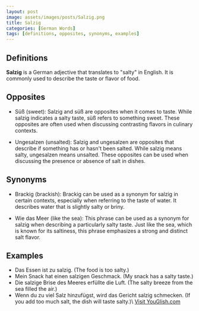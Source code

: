 ```yaml
---
layout: post
image: assets/images/posts/Salzig.png
title: Salzig
categories: [German Words]
tags: [definitions, opposites, synonyms, examples]
---
```


## Definitions

**Salzig** is a German adjective that translates to "salty" in English. It is commonly used to describe the taste or flavor of food. 

## Opposites

- Süß (sweet): Salzig and süß are opposites when it comes to taste. While salzig indicates a salty taste, süß refers to something sweet. These opposites are often used when discussing contrasting flavors in culinary contexts.

- Ungesalzen (unsalted): Salzig and ungesalzen are opposites that describe if something has or hasn't been salted. While salzig means salty, ungesalzen means unsalted. These opposites can be used when discussing the presence or absence of salt in dishes.

## Synonyms

- Brackig (brackish): Brackig can be used as a synonym for salzig in certain contexts, especially when referring to the taste of water. It describes water that is slightly salty or briny.

- Wie das Meer (like the sea): This phrase can be used as a synonym for salzig when describing a particularly salty taste. Just like the sea, which is known for its saltiness, this phrase emphasizes a strong and distinct salt flavor.

## Examples

- Das Essen ist zu salzig. (The food is too salty.)
- Mein Snack hat einen salzigen Geschmack. (My snack has a salty taste.)
- Die salzige Brise des Meeres erfüllte die Luft. (The salty breeze from the sea filled the air.)
- Wenn du zu viel Salz hinzufügst, wird das Gericht salzig schmecken. (If you add too much salt, the dish will taste salty.)\ <a id="yg-widget-0" class="youglish-widget" data-query="Salzig" data-lang="german" data-components="8412" data-auto-start="0" data-bkg-color="theme_light" data-title="How%20to%20pronounce%20Salzig%20in%20German"  rel="nofollow" href="https://youglish.com">Visit YouGlish.com</a><script async src="https://youglish.com/public/emb/widget.js" charset="utf-8"></script>